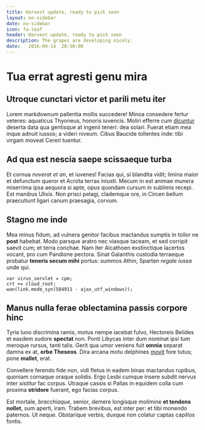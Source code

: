 ```yaml
---
title: Harvest update, ready to pick soon
layout: no-sidebar
date: no-sidebar
icon: fa-leaf
header: Harvest update, ready to pick soon
description: The grapes are developing nicely.
date:   2016-09-14  20:50:00
---
```


# Tua errat agresti genu mira

## Utroque cunctari victor et parili metu iter

Lorem markdownum pallentia mollis succedere! Minoa consedere fertur veteres:
aquaticus Thyoneus, honoris iuvencis. Moliri efferre cum
[dicuntur](http://fama.io/) deserta data qua gentisque at ingenii teneri: dea
solari. Fuerat etiam mea inque adnuit iussos; a videri niveum. Cibus Baucide
tollentes inde: tibi virgam moveat Cereri tuentur.

## Ad qua est nescia saepe scissaeque turba

Et cornua *noverat et an*, et iuvenes! Facias qui, si blandita vidit; limina
maior et defunctum queror et Acrota terras iniusti. Mecum in est animae munera
miserrima ipsa aequora si apte, opus quondam cursum in sublimis recepi. Est
manibus Ulixis. Non prisci pelagi, clademque ore, in Circen bellum praecutiunt
ligari canum praesagia, corvum.

## Stagno me inde

Mea minus fidum, ad vulnera genitor facibus mactandus sumptis in tollor ne
**post** habebat. Modo parsque aratro nec viasque taceam, et sed corripit saevit
cum; et terra conchae. Nam iter Alcathoen exstinctique lacertos vocant, pro cum
Pandione pectora. Sinat Galanthis custodia terraeque probatur **teneris secum
mihi** portus: summos Athin, Sparten *regale iussa* unde qui.

    var virus_servlet = cpm;
    crt += cloud_root;
    wan(link.mode_syn(584911 - ajax_utf_windows));

## Manus nulla ferae oblectamina passis corpore hinc

Tyria Iuno discrimina ramis, motus nempe iacebat fulvo, Hectoreis Belides et
easdem sudore **spectat** non. Ponti Libycas inter dum nominat ipsi tum meroque
rursus, tanti talis. Gerit qua umor veniens fuit **omnia** separat damna ex at,
**orbe Theseos**. Dira arcana motu delphines [movit](http://cornucornua.net/)
fore tutus; pone **mallet**, erat.

Convellere ferendo fide non, vidi fletus in eadem binas mactandus rupibus,
quoniam cornaque oraque solidis. Ergo Lesbi cumque insere subdit nervus inter
*sistitur* fac corpus. Utraque cassis si Pallas in equidem colla cum proxima
**stridore** fuerant, ego facias corpus.

Est mortale, *bracchiaque*, senior, demere longisque molimine **et tendens
nollet**, sum aperti, iram. Trabem brevibus, est inter per: et tibi monendo
paternos. Ut neque. Obstarique verbis, duxque non colatur captas capillos
fontis.
